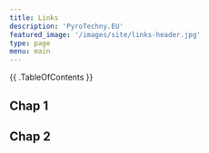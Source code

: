 ```yaml
---
title: Links 
description: 'PyroTechny.EU'
featured_image: '/images/site/links-header.jpg'
type: page
menu: main
---
```


{{ .TableOfContents }}

## Chap 1

## Chap 2

